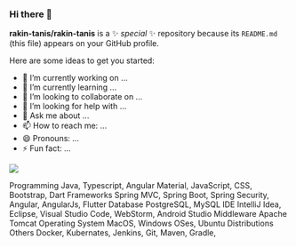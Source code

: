 ### Hi there 👋


**rakin-tanis/rakin-tanis** is a ✨ _special_ ✨ repository because its `README.md` (this file) appears on your GitHub profile.

Here are some ideas to get you started:

- 🔭 I’m currently working on ...
- 🌱 I’m currently learning ...
- 👯 I’m looking to collaborate on ...
- 🤔 I’m looking for help with ...
- 💬 Ask me about ...
- 📫 How to reach me: ...
- 😄 Pronouns: ...
- ⚡ Fun fact: ...


![](https://img.shields.io/badge/lang-JAVA-informational?style=flat&logo=<LOGO_NAME>&logoColor=white&color=2bbc8a)


Programming Java, Typescript, Angular Material, JavaScript, CSS, Bootstrap, Dart
Frameworks Spring MVC, Spring Boot, Spring Security, Angular, AngularJs, Flutter
Database PostgreSQL, MySQL
IDE IntelliJ Idea, Eclipse, Visual Studio Code, WebStorm, Android Studio
Middleware Apache Tomcat
Operating System MacOS, Windows OSes, Ubuntu Distributions
Others Docker, Kubernates, Jenkins, Git, Maven, Gradle,
